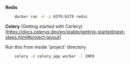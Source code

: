 **Redis**
```sh
	docker run -d -p 6379:6379 redis
```

**Celery**
(Getting started with Cerlery)[https://docs.celeryq.dev/en/stable/getting-started/next-steps.html#project-layout]

Run this from inside 'project' directory
```sh
	celery -A celery_app worker -l INFO
```